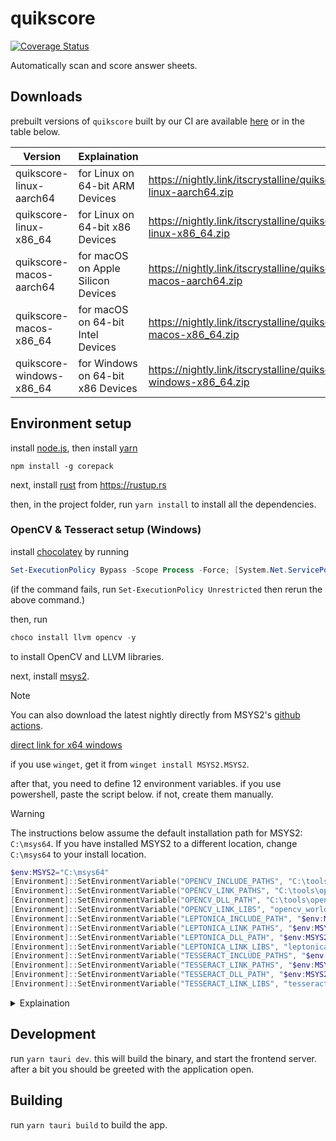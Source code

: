 # quikscore

[![Coverage Status](https://coveralls.io/repos/github/itscrystalline/quikscore/badge.svg)](https://coveralls.io/github/itscrystalline/quikscore)

Automatically scan and score answer sheets.

## Downloads

prebuilt versions of `quikscore` built by our CI are available
[here](https://nightly.link/itscrystalline/quikscore/workflows/cd.yaml/main?preview)
or in the table below.

| Version                  | Explaination                       | Link                                                                                              |
| ------------------------ | ---------------------------------- | ------------------------------------------------------------------------------------------------- |
| quikscore-linux-aarch64  | for Linux on 64-bit ARM Devices    | https://nightly.link/itscrystalline/quikscore/workflows/cd.yaml/main/quikscore-linux-aarch64.zip  |
| quikscore-linux-x86_64   | for Linux on 64-bit x86 Devices    | https://nightly.link/itscrystalline/quikscore/workflows/cd.yaml/main/quikscore-linux-x86_64.zip   |
| quikscore-macos-aarch64  | for macOS on Apple Silicon Devices | https://nightly.link/itscrystalline/quikscore/workflows/cd.yaml/main/quikscore-macos-aarch64.zip  |
| quikscore-macos-x86_64   | for macOS on 64-bit Intel Devices  | https://nightly.link/itscrystalline/quikscore/workflows/cd.yaml/main/quikscore-macos-x86_64.zip   |
| quikscore-windows-x86_64 | for Windows on 64-bit x86 Devices  | https://nightly.link/itscrystalline/quikscore/workflows/cd.yaml/main/quikscore-windows-x86_64.zip |

## Environment setup

install [node.js](https://nodejs.org/en/download), then install
[yarn](https://yarnpkg.com/getting-started/install)

```shell
npm install -g corepack
```

next, install [rust](https://www.rust-lang.org/) from https://rustup.rs

then, in the project folder, run `yarn install` to install all the dependencies.

### OpenCV & Tesseract setup (Windows)

install [chocolatey](https://chocolatey.org/install) by running

```powershell
Set-ExecutionPolicy Bypass -Scope Process -Force; [System.Net.ServicePointManager]::SecurityProtocol = [System.Net.ServicePointManager]::SecurityProtocol -bor 3072; iex ((New-Object System.Net.WebClient).DownloadString('https://community.chocolatey.org/install.ps1'))
```

(if the command fails, run `Set-ExecutionPolicy Unrestricted` then rerun the
above command.)

then, run

```powershell
choco install llvm opencv -y
```

to install OpenCV and LLVM libraries.

next, install [msys2](https://www.msys2.org/).

> [!NOTE]
> You can also download the latest nightly directly from MSYS2's
> [github actions](https://github.com/msys2/msys2-installer/releases/latest).
>
> [direct link for x64 windows](https://github.com/msys2/msys2-installer/releases/download/nightly-x86_64/msys2-x86_64-latest.exe)
>
> if you use `winget`, get it from `winget install MSYS2.MSYS2`.

after that, you need to define 12 environment variables. if you use powershell,
paste the script below. if not, create them manually.

> [!WARNING]
> The instructions below assume the default installation path for MSYS2:
> `C:\msys64`. If you have installed MSYS2 to a different location, change
> `C:\msys64` to your install location.

```powershell
$env:MSYS2="C:\msys64"
[Environment]::SetEnvironmentVariable("OPENCV_INCLUDE_PATHS", "C:\tools\opencv\build\include", "User")
[Environment]::SetEnvironmentVariable("OPENCV_LINK_PATHS", "C:\tools\opencv\build\x64\vc16\lib", "User")
[Environment]::SetEnvironmentVariable("OPENCV_DLL_PATH", "C:\tools\opencv\build\x64\vc16\bin", "User")
[Environment]::SetEnvironmentVariable("OPENCV_LINK_LIBS", "opencv_world4110", "User")
[Environment]::SetEnvironmentVariable("LEPTONICA_INCLUDE_PATH", "$env:MSYS2\ucrt64\include", "User")
[Environment]::SetEnvironmentVariable("LEPTONICA_LINK_PATHS", "$env:MSYS2\ucrt64\lib", "User")
[Environment]::SetEnvironmentVariable("LEPTONICA_DLL_PATH", "$env:MSYS2\ucrt64\bin", "User")
[Environment]::SetEnvironmentVariable("LEPTONICA_LINK_LIBS", "leptonica", "User")
[Environment]::SetEnvironmentVariable("TESSERACT_INCLUDE_PATHS", "$env:MSYS2\ucrt64\include", "User")
[Environment]::SetEnvironmentVariable("TESSERACT_LINK_PATHS", "$env:MSYS2\ucrt64\lib", "User")
[Environment]::SetEnvironmentVariable("TESSERACT_DLL_PATH", "$env:MSYS2\ucrt64\bin", "User")
[Environment]::SetEnvironmentVariable("TESSERACT_LINK_LIBS", "tesseract", "User")
```

<details>
<summary> Explaination </summary>

`OPENCV_INCLUDE_PATHS`: Set to `C:\tools\opencv\build\include`

> This tells the compiler where to find OpenCV header files (`.h` / `.hpp`) when
> building.

`OPENCV_LINK_PATHS`: Set to `C:\tools\opencv\build\x64\vc16\lib`

> This tells the linker where to find OpenCV static or import libraries (`.lib`)
> for linking.

`OPENCV_DLL_PATH`: Set to `C:\tools\opencv\build\x64\vc16\bin`

> This points to the directory containing OpenCV dynamic libraries (`.dll`) to
> be bundled with the app.

`OPENCV_LINK_LIBS`: Set to `opencv_world4110`

> The actual OpenCV library name to link against. Use the base name without
> `lib` prefix or extension.

`LEPTONICA_INCLUDE_PATH`: Set to `C:\msys64\ucrt64\include`

> Location of Leptonica header files. Required for compilation of code using
> Leptonica.

`LEPTONICA_LINK_PATHS`: Set to `C:\msys64\ucrt64\lib`

> Directory containing Leptonica import libraries (`.a` or `.lib`) for linking.

`LEPTONICA_DLL_PATH`: Set to `C:\msys64\ucrt64\bin`

> Directory containing the Leptonica DLLs to be bundled with the app.

`LEPTONICA_LINK_LIBS`: Set to `leptonica`

> Library name for linking. The build system will convert this into the
> appropriate linker flag.

`TESSERACT_INCLUDE_PATHS`: Set to `C:\msys64\ucrt64\include`

> Tesseract header file location. Needed for compilation.

`TESSERACT_LINK_PATHS`: Set to `C:\msys64\ucrt64\lib`

> Directory containing Tesseract import libraries for linking.

`TESSERACT_DLL_PATH`: Set to `C:\msys64\ucrt64\bin`

> Directory containing Tesseract DLLs to be bundled with the app.

`TESSERACT_LINK_LIBS`: Set to `tesseract`

> The library name used by the linker to resolve Tesseract symbols.

</details>

## Development

run `yarn tauri dev`. this will build the binary, and start the frontend server.
after a bit you should be greeted with the application open.

## Building

run `yarn tauri build` to build the app.
